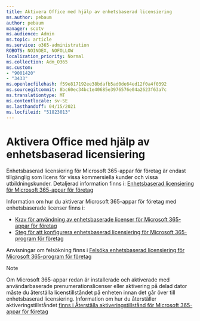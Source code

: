 ```yaml
---
title: Aktivera Office med hjälp av enhetsbaserad licensiering
ms.author: pebaum
author: pebaum
manager: scotv
ms.audience: Admin
ms.topic: article
ms.service: o365-administration
ROBOTS: NOINDEX, NOFOLLOW
localization_priority: Normal
ms.collection: Adm_O365
ms.custom:
- "9001420"
- "3433"
ms.openlocfilehash: f59e817192ee38bdafb5ad0de64ed12f0a4f0392
ms.sourcegitcommit: 8bc60ec34bc1e40685e3976576e04a2623f63a7c
ms.translationtype: MT
ms.contentlocale: sv-SE
ms.lasthandoff: 04/15/2021
ms.locfileid: "51823013"
---
```

# <a name="activating-office-using-device-based-licensing"></a>Aktivera Office med hjälp av enhetsbaserad licensiering

Enhetsbaserad licensiering för Microsoft 365-appar för företag är endast tillgänglig som licens för vissa kommersiella kunder och vissa utbildningskunder. Detaljerad information finns i: [Enhetsbaserad licensiering för Microsoft 365-appar för företag](https://docs.microsoft.com/deployoffice/device-based-licensing)

Information om hur du aktiverar Microsoft 365-appar för företag med enhetsbaserade licenser finns i:

- [Krav för användning av enhetsbaserade licenser för Microsoft 365-appar för företag](https://docs.microsoft.com/deployoffice/device-based-licensing#requirements-for-using-device-based-licensing-for-microsoft-365-apps-for-enterprise)
- [Steg för att konfigurera enhetsbaserad licensiering för Microsoft 365-program för företag](https://docs.microsoft.com/deployoffice/device-based-licensing#steps-to-configure-device-based-licensing-for-microsoft-365-apps-for-enterprise)

Anvisningar om felsökning finns i [Felsöka enhetsbaserad licensiering för Microsoft 365-program för företag](https://docs.microsoft.com/deployoffice/device-based-licensing#troubleshoot-device-based-licensing-for-microsoft-365-apps-for-enterprise)

> [!NOTE]
> Om Microsoft 365-appar redan är installerade och aktiverade med användarbaserade prenumerationslicenser eller aktivering på delad dator måste du återställa licenstillståndet på enheten innan det går över till enhetsbaserad licensiering. Information om hur du återställer aktiveringstillståndet [finns i Återställa aktiveringstillstånd för Microsoft 365-appar för företag](https://docs.microsoft.com/office/troubleshoot/activation/reset-office-365-proplus-activation-state)
